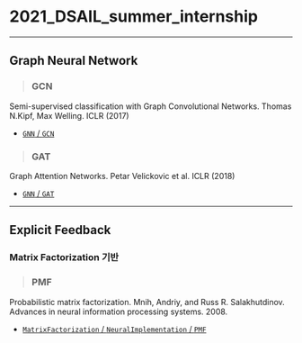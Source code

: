 # 2021_DSAIL_summer_internship
---

## Graph Neural Network  
> ### GCN  
Semi-supervised classification with Graph Convolutional Networks. Thomas N.Kipf, Max Welling. ICLR (2017)  
- [`GNN` / `GCN`](https://github.com/kpiswon/2021_DSAIL_summer_internship/tree/main/GNN/GCN)

> ### GAT  
Graph Attention Networks. Petar Velickovic et al. ICLR (2018)  
- [`GNN` / `GAT`](https://github.com/kpiswon/2021_DSAIL_summer_internship/tree/main/GNN/GAT)  

--- 
## Explicit Feedback  
### Matrix Factorization 기반  
> ### PMF  
Probabilistic matrix factorization. Mnih, Andriy, and Russ R. Salakhutdinov. Advances in neural information processing systems. 2008.
- [`MatrixFactorization` / `NeuralImplementation` / `PMF`](https://github.com/kpiswon/2021_DSAIL_summer_internship/tree/main/MatrixFactorization/NeuralImplementation/PMF)
